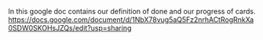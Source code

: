 In this google doc contains our definition of done and our progress of cards.
https://docs.google.com/document/d/1NbX78vug5aQ5Fz2nrhACtRogRnkXa0SDW0SKOHsJZQs/edit?usp=sharing